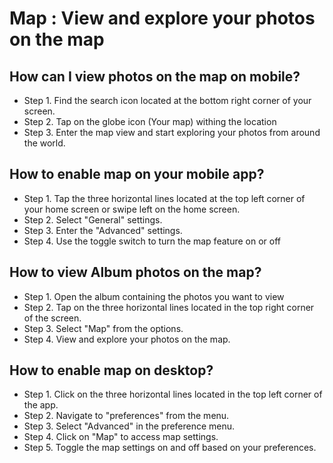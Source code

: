 # Map : View and explore your photos on the map

## How can I view photos on the map on mobile? 
- Step 1. Find the search icon located at the bottom right corner of your screen.
- Step 2. Tap on the globe icon (Your map) withing the location
- Step 3. Enter the map view and start exploring your photos from around the world. 

## How to enable map on your mobile app? 
- Step 1. Tap the three horizontal lines located at the top left corner of your home screen or swipe left on the home screen.
- Step 2. Select "General" settings. 
- Step 3. Enter the "Advanced" settings. 
- Step 4. Use the toggle switch to turn the map feature on or off

## How to view Album photos on the map? 
- Step 1. Open the album containing the photos you want to view
- Step 2. Tap on the three horizontal lines located in the top right corner of the screen.
- Step 3. Select "Map" from the options.
- Step 4. View and explore your photos on the map.

## How to enable map on desktop?
- Step 1. Click on the three horizontal lines located in the top left corner of the app. 
- Step 2. Navigate to "preferences" from the menu.
- Step 3. Select "Advanced" in the preference menu.
- Step 4. Click on "Map" to access map settings.
- Step 5. Toggle the map settings on and off based on your preferences.
